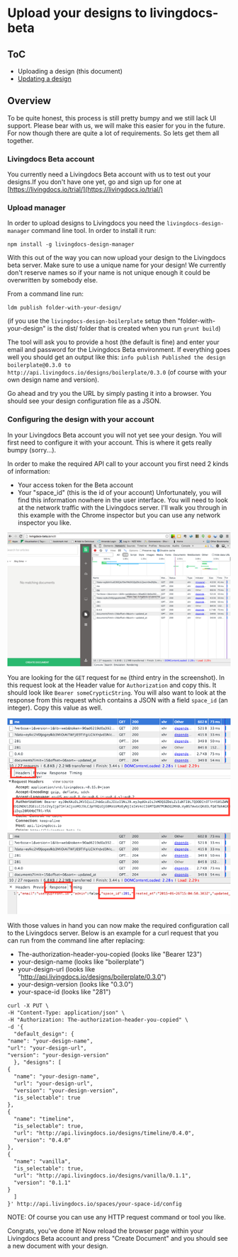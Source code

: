 # Upload your designs to livingdocs-beta

## ToC
- Uploading a design (this document)
- [Updating a design](./update_design.md)

## Overview

To be quite honest, this process is still pretty bumpy and we still lack UI support. Please bear with us, we will make this easier for you in the future. For now though there are quite a lot of requirements. So lets get them all together.

### Livingdocs Beta account

 You currently need a Livingdocs Beta account with us to test out your designs.If you don't have one yet, go and sign up for one at [https://livingdocs.io/trial/](https://livingdocs.io/trial/)

### Upload manager

 In order to upload designs to Livingdocs you need the `livingdocs-design-manager` command line tool. In order to install it run:
 ```
 npm install -g livingdocs-design-manager
 ```

 With this out of the way you can now upload your design to the Livingdocs beta server. Make sure to use a unique name for your design! We currently don't reserve names so if your name is not unique enough it could be overwritten by somebody else.

 From a command line run:
 ```
 ldm publish folder-with-your-design/
 ```
 (if you use the `livingdocs-design-boilerplate` setup then "folder-with-your-design" is the dist/ folder that is created when you run `grunt build`)

The tool will ask you to provide a host (the default is fine) and enter your email and password for the Livingdocs Beta environment. If everything goes well you should get an output like this: `info publish Published the design boilerplate@0.3.0 to http://api.livingdocs.io/designs/boilerplate/0.3.0` (of course with your own design name and version).

Go ahead and try you the URL by simply pasting it into a browser. You should see your design configuration file as a JSON.

### Configuring the design with your account

In your Livingdocs Beta account you will not yet see your design. You will first need to configure it with your account. This is where it gets really bumpy (sorry...).

In order to make the required API call to your account you first need 2 kinds of information:
* Your access token for the Beta account
* Your "space_id" (this is the id of your account)
Unfortunately, you will find this information nowhere in the user interface. You will need to look at the network traffic with the Livingdocs server. I'll walk you through in this example with the Chrome inspector but you can use any network inspector you like.

![Network Traffic in Chrome](./space_network_traffic.png)

You are looking for the `GET` request for `me` (third entry in the screenshot).
In this request look at the Header value for `Authorization` and copy this. It should look like `Bearer someCrypticString`. You will also want to look at the response from this request which contains a JSON with a field `space_id` (an integer). Copy this value as well.

![Authorization Header](./authorization_header.png)
![Space Id](./space_id.png)

With those values in hand you can now make the required configuration call to the Livingdocs server. Below is an example for a curl request that you can run from the command line after replacing:
* The-authorization-header-you-copied (looks like "Bearer 123")
* your-design-name (looks like "boilerplate")
* your-design-url (looks like "http://api.livingdocs.io/designs/boilerplate/0.3.0")
* your-design-version (looks like "0.3.0")
* your-space-id (looks like "281")

```
curl -X PUT \
-H "Content-Type: application/json" \
-H "Authorization: The-authorization-header-you-copied" \
-d '{
  "default_design": {
"name": "your-design-name",
"url": "your-design-url",
"version": "your-design-version"
  }, "designs": [
{
  "name": "your-design-name",
  "url": "your-design-url",
  "version": "your-design-version",
  "is_selectable": true
},
{
  "name": "timeline",
  "is_selectable": true,
  "url": "http://api.livingdocs.io/designs/timeline/0.4.0",
  "version": "0.4.0"
},
{
  "name": "vanilla",
  "is_selectable": true,
  "url": "http://api.livingdocs.io/designs/vanilla/0.1.1",
  "version": "0.1.1"
}
  ]
}' http://api.livingdocs.io/spaces/your-space-id/config
```

NOTE: Of course you can use any HTTP request command or tool you like.

Congrats, you've done it! Now reload the browser page within your Livingdocs Beta account and press "Create Document" and you should see a new document with your design.
